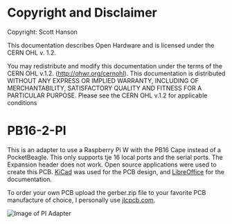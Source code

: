 # Copyright and Disclaimer
Copyright: Scott Hanson

This documentation describes Open Hardware and is licensed under the CERN OHL v. 1.2.

You may redistribute and modify this documentation under the terms of the CERN OHL v.1.2. (http://ohwr.org/cernohl). This documentation is distributed WITHOUT ANY EXPRESS OR IMPLIED WARRANTY, INCLUDING OF MERCHANTABILITY, SATISFACTORY QUALITY AND FITNESS FOR A PARTICULAR PURPOSE. Please see the CERN OHL v.1.2 for applicable conditions

# PB16-2-PI

This is an adapter to use a Raspberry Pi W with the PB16 Cape instead of a PocketBeagle. This only supports tje 16 local ports and the serial ports. The Expansion header does not work. Open source applications were used to create this PCB. [KiCad](http://kicad.org/) was used for the PCB design, and [LibreOffice](https://www.libreoffice.org/) for the documentation.

To order your own PCB upload the gerber.zip file to your favorite PCB manufacture of choice, I personally use [jlcpcb.com](https://jlcpcb.com/).

![Image of PI Adapter](https://raw.githubusercontent.com/computergeek1507/PB_16/master/PB16_2_PI/PB16_2_PI.png)
